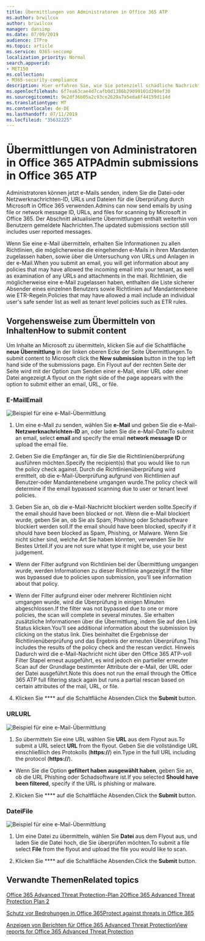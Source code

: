 ```yaml
---
title: Übermittlungen von Administratoren in Office 365 ATP
ms.author: brwilcox
author: briwilcox
manager: dansimp
ms.date: 07/09/2019
audience: ITPro
ms.topic: article
ms.service: O365-seccomp
localization_priority: Normal
search.appverid:
- MET150
ms.collection:
- M365-security-compliance
description: Hier erfahren Sie, wie Sie potenziell schädliche Nachrichten, URLs und Dateien an Microsoft übermitteln.
ms.openlocfilehash: 6f7ea63cae4d7cafb0d1386b29d99101d290ef30
ms.sourcegitcommit: 9e2df36b05a2c93ce2629a7a5eda8f44159d114d
ms.translationtype: MT
ms.contentlocale: de-DE
ms.lasthandoff: 07/11/2019
ms.locfileid: "35632225"
---
```

# <a name="admin-submissions-in-office-365-atp"></a><span data-ttu-id="894fa-103">Übermittlungen von Administratoren in Office 365 ATP</span><span class="sxs-lookup"><span data-stu-id="894fa-103">Admin submissions in Office 365 ATP</span></span>

<span data-ttu-id="894fa-104">Administratoren können jetzt e-Mails senden, indem Sie die Datei-oder Netzwerknachrichten-ID, URLs und Dateien für die Überprüfung durch Microsoft in Office 365 verwenden.</span><span class="sxs-lookup"><span data-stu-id="894fa-104">Admins can now send emails by using file or network message ID, URLs, and files for scanning by Microsoft in Office 365.</span></span> <span data-ttu-id="894fa-105">Der Abschnitt aktualisierte Übermittlungen enthält weiterhin von Benutzern gemeldete Nachrichten.</span><span class="sxs-lookup"><span data-stu-id="894fa-105">The updated submissions section still includes user reported messages.</span></span> 

<span data-ttu-id="894fa-106">Wenn Sie eine e-Mail übermitteln, erhalten Sie Informationen zu allen Richtlinien, die möglicherweise die eingehenden e-Mails in ihren Mandanten zugelassen haben, sowie über die Untersuchung von URLs und Anlagen in der e-Mail.</span><span class="sxs-lookup"><span data-stu-id="894fa-106">When you submit an email, you will get information about any policies that may have allowed the incoming email into your tenant, as well as examination of any URLs and attachments in the mail.</span></span> <span data-ttu-id="894fa-107">Richtlinien, die möglicherweise eine e-Mail zugelassen haben, enthalten die Liste sicherer Absender eines einzelnen Benutzers sowie Richtlinien auf Mandantenebene wie ETR-Regeln.</span><span class="sxs-lookup"><span data-stu-id="894fa-107">Policies that may have allowed a mail include an individual user's safe sender list as well as tenant level policies such as ETR rules.</span></span> 


## <a name="how-to-submit-content"></a><span data-ttu-id="894fa-108">Vorgehensweise zum Übermitteln von Inhalten</span><span class="sxs-lookup"><span data-stu-id="894fa-108">How to submit content</span></span>

<span data-ttu-id="894fa-109">Um Inhalte an Microsoft zu übermitteln, klicken Sie auf die Schaltfläche **neue Übermittlung** in der linken oberen Ecke der Seite Übermittlungen.</span><span class="sxs-lookup"><span data-stu-id="894fa-109">To submit content to Microsoft click the **New submission** button in the top left hand side of the submissions page.</span></span> <span data-ttu-id="894fa-110">Ein Flyout auf der rechten Seite der Seite wird mit der Option zum Senden einer e-Mail, einer URL oder einer Datei angezeigt.</span><span class="sxs-lookup"><span data-stu-id="894fa-110">A flyout on the right side of the page appears with the option to submit either an email, URL, or file.</span></span> 

### <a name="email"></a><span data-ttu-id="894fa-111">E-Mail</span><span class="sxs-lookup"><span data-stu-id="894fa-111">Email</span></span>
![Beispiel für eine e-Mail-Übermittlung](media/submission-flyout-email.PNG)
1. <span data-ttu-id="894fa-113">Um eine e-Mail zu senden, wählen Sie **e-Mail** und geben Sie die e-Mail- **Netzwerknachrichten-ID** an, oder laden Sie die e-Mail-Datei</span><span class="sxs-lookup"><span data-stu-id="894fa-113">To submit an email, select **email** and specify the email **network message ID** or upload the email file.</span></span> 

2. <span data-ttu-id="894fa-114">Geben Sie die Empfänger an, für die Sie die Richtlinienüberprüfung ausführen möchten.</span><span class="sxs-lookup"><span data-stu-id="894fa-114">Specify the recipient(s) that you would like to run the policy check against.</span></span> <span data-ttu-id="894fa-115">Durch die Richtlinienüberprüfung wird ermittelt, ob die e-Mail-Überprüfung aufgrund von Richtlinien auf Benutzer-oder Mandantenebene umgangen wurde.</span><span class="sxs-lookup"><span data-stu-id="894fa-115">The policy check will determine if the email bypassed scanning due to user or tenant level policies.</span></span> 

3. <span data-ttu-id="894fa-116">Geben Sie an, ob die e-Mail-Nachricht blockiert werden sollte.</span><span class="sxs-lookup"><span data-stu-id="894fa-116">Specify if the email should have been blocked or not.</span></span> <span data-ttu-id="894fa-117">Wenn die e-Mail blockiert wurde, geben Sie an, ob Sie als Spam, Phishing oder Schadsoftware blockiert werden soll.</span><span class="sxs-lookup"><span data-stu-id="894fa-117">If the email should have been blocked, specify if it should have been blocked as Spam, Phishing, or Malware.</span></span> <span data-ttu-id="894fa-118">Wenn Sie nicht sicher sind, welche Art Sie haben könnten, verwenden Sie Ihr Bestes Urteil.</span><span class="sxs-lookup"><span data-stu-id="894fa-118">If you are not sure what type it might be, use your best judgement.</span></span>  

* <span data-ttu-id="894fa-119">Wenn der Filter aufgrund von Richtlinien bei der Übermittlung umgangen wurde, werden Informationen zu dieser Richtlinie angezeigt.</span><span class="sxs-lookup"><span data-stu-id="894fa-119">If the filter was bypassed due to policies upon submission, you'll see information about that policy.</span></span>

* <span data-ttu-id="894fa-120">Wenn der Filter aufgrund einer oder mehrerer Richtlinien nicht umgangen wurde, wird die Überprüfung in einigen Minuten abgeschlossen.</span><span class="sxs-lookup"><span data-stu-id="894fa-120">If the filter was not bypassed due to one or more policies, the scan will complete in several minutes.</span></span> <span data-ttu-id="894fa-121">Sie erhalten zusätzliche Informationen über die Übermittlung, indem Sie auf den Link Status klicken.</span><span class="sxs-lookup"><span data-stu-id="894fa-121">You'll see additional information about the submission by clicking on the status link.</span></span> <span data-ttu-id="894fa-122">Dies beinhaltet die Ergebnisse der Richtlinienüberprüfung und das Ergebnis der erneuten Überprüfung.</span><span class="sxs-lookup"><span data-stu-id="894fa-122">This includes the results of the policy check and the rescan verdict.</span></span> <span data-ttu-id="894fa-123">Hinweis Dadurch wird die e-Mail-Nachricht nicht über den Office 365 ATP-voll Filter Stapel erneut ausgeführt, es wird jedoch ein partieller erneuter Scan auf der Grundlage bestimmter Attribute der e-Mail, der URL oder der Datei ausgeführt.</span><span class="sxs-lookup"><span data-stu-id="894fa-123">Note this does not run the email through the Office 365 ATP full filtering stack again but runs a partial rescan based on certain attributes of the mail, URL, or file.</span></span> 

4. <span data-ttu-id="894fa-124">Klicken Sie \*\*\*\* auf die Schaltfläche Absenden.</span><span class="sxs-lookup"><span data-stu-id="894fa-124">Click the **Submit** button.</span></span>

### <a name="url"></a><span data-ttu-id="894fa-125">URL</span><span class="sxs-lookup"><span data-stu-id="894fa-125">URL</span></span>
![Beispiel für eine e-Mail-Übermittlung](media/submission-url-flyout.png)
1. <span data-ttu-id="894fa-127">So übermitteln Sie eine URL wählen Sie **URL** aus dem Flyout aus.</span><span class="sxs-lookup"><span data-stu-id="894fa-127">To submit a URL select **URL** from the flyout.</span></span> <span data-ttu-id="894fa-128">Geben Sie die vollständige URL einschließlich des Protokolls (**https://**) ein.</span><span class="sxs-lookup"><span data-stu-id="894fa-128">Type in the full URL including the protocol (**https://**).</span></span> 

* <span data-ttu-id="894fa-129">Wenn Sie die Option **gefiltert haben ausgewählt haben**, geben Sie an, ob die URL Phishing oder Schadsoftware ist.</span><span class="sxs-lookup"><span data-stu-id="894fa-129">If you selected **Should have been filtered**, specify if the URL is phishing or malware.</span></span>

2. <span data-ttu-id="894fa-130">Klicken Sie \*\*\*\* auf die Schaltfläche Absenden.</span><span class="sxs-lookup"><span data-stu-id="894fa-130">Click the **Submit** button.</span></span> 


### <a name="file"></a><span data-ttu-id="894fa-131">Datei</span><span class="sxs-lookup"><span data-stu-id="894fa-131">File</span></span>
![Beispiel für eine e-Mail-Übermittlung](media/submission-file-flyout.PNG)
1. <span data-ttu-id="894fa-133">Um eine Datei zu übermitteln, wählen Sie **Datei** aus dem Flyout aus, und laden Sie die Datei hoch, die Sie überprüfen möchten.</span><span class="sxs-lookup"><span data-stu-id="894fa-133">To submit a file select **File** from the flyout and upload the file you would like to scan.</span></span> 

2. <span data-ttu-id="894fa-134">Klicken Sie \*\*\*\* auf die Schaltfläche Absenden.</span><span class="sxs-lookup"><span data-stu-id="894fa-134">Click the **Submit** button.</span></span>


## <a name="related-topics"></a><span data-ttu-id="894fa-135">Verwandte Themen</span><span class="sxs-lookup"><span data-stu-id="894fa-135">Related topics</span></span>

[<span data-ttu-id="894fa-136">Office 365 Advanced Threat Protection-Plan 2</span><span class="sxs-lookup"><span data-stu-id="894fa-136">Office 365 Advanced Threat Protection Plan 2</span></span>](office-365-ti.md)
  
[<span data-ttu-id="894fa-137">Schutz vor Bedrohungen in Office 365</span><span class="sxs-lookup"><span data-stu-id="894fa-137">Protect against threats in Office 365</span></span>](protect-against-threats.md)
  
[<span data-ttu-id="894fa-138">Anzeigen von Berichten für Office 365 Advanced Threat Protection</span><span class="sxs-lookup"><span data-stu-id="894fa-138">View reports for Office 365 Advanced Threat Protection</span></span>](view-reports-for-atp.md)
  

